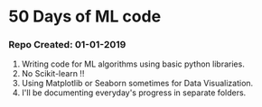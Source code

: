 # 50 Days of ML code

### Repo Created: 01-01-2019

1. Writing code for ML algorithms using basic python libraries. <br>
2. No Scikit-learn !! <br>
3. Using Matplotlib or Seaborn sometimes for Data Visualization. <br>
4. I'll be documenting everyday's progress in separate folders.
